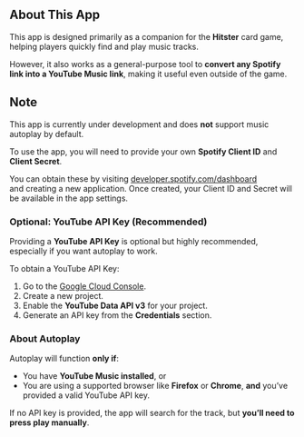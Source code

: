 ## About This App

This app is designed primarily as a companion for the **Hitster** card game, helping players quickly find and play music tracks.

However, it also works as a general-purpose tool to **convert any Spotify link into a YouTube Music link**, making it useful even outside of the game.

## Note

This app is currently under development and does **not** support music autoplay by default.

To use the app, you will need to provide your own **Spotify Client ID** and **Client Secret**.

You can obtain these by visiting [developer.spotify.com/dashboard](https://developer.spotify.com/dashboard)  
and creating a new application. Once created, your Client ID and Secret will be available in the app settings.

### Optional: YouTube API Key (Recommended)

Providing a **YouTube API Key** is optional but highly recommended, especially if you want autoplay to work.

To obtain a YouTube API Key:

1. Go to the [Google Cloud Console](https://console.cloud.google.com/).
2. Create a new project.
3. Enable the **YouTube Data API v3** for your project.
4. Generate an API key from the **Credentials** section.

### About Autoplay

Autoplay will function **only if**:
- You have **YouTube Music installed**, or
- You are using a supported browser like **Firefox** or **Chrome**, **and** you’ve provided a valid YouTube API key.

If no API key is provided, the app will search for the track, but **you’ll need to press play manually**.

